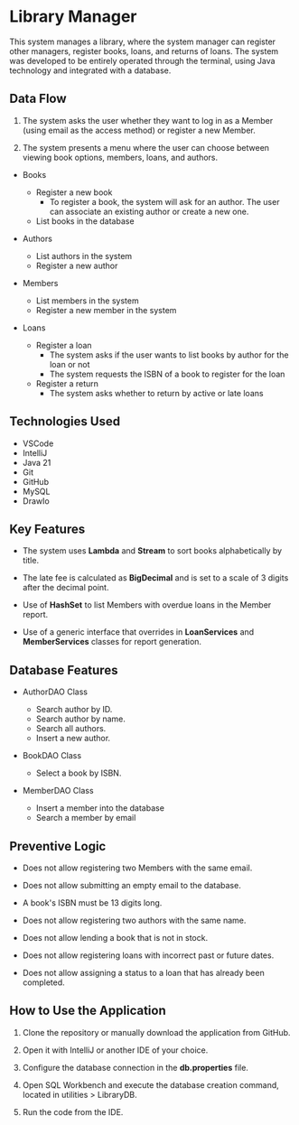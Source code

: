 # Library Manager

This system manages a library, where the system manager can register other managers, register books, loans, and returns of loans. The system was developed to be entirely operated through the terminal, using Java technology and integrated with a database.

## Data Flow

1. The system asks the user whether they want to log in as a Member (using email as the access method) or register a new Member.

2. The system presents a menu where the user can choose between viewing book options, members, loans, and authors.

- Books
    - Register a new book
        - To register a book, the system will ask for an author. The user can associate an existing author or create a new one.
    - List books in the database

- Authors
    - List authors in the system
    - Register a new author

- Members
    - List members in the system
    - Register a new member in the system

- Loans
    - Register a loan
        - The system asks if the user wants to list books by author for the loan or not
        - The system requests the ISBN of a book to register for the loan
    - Register a return
        - The system asks whether to return by active or late loans

## Technologies Used

- VSCode
- IntelliJ
- Java 21
- Git
- GitHub
- MySQL
- DrawIo

## Key Features

- The system uses **Lambda** and **Stream** to sort books alphabetically by title.

- The late fee is calculated as **BigDecimal** and is set to a scale of 3 digits after the decimal point.

- Use of **HashSet** to list Members with overdue loans in the Member report.

- Use of a generic interface that overrides in **LoanServices** and **MemberServices** classes for report generation.

## Database Features

- AuthorDAO Class
    - Search author by ID.
    - Search author by name.
    - Search all authors.
    - Insert a new author.

- BookDAO Class
    - Select a book by ISBN.

- MemberDAO Class
    - Insert a member into the database
    - Search a member by email

## Preventive Logic

- Does not allow registering two Members with the same email.

- Does not allow submitting an empty email to the database.

- A book's ISBN must be 13 digits long.

- Does not allow registering two authors with the same name.

- Does not allow lending a book that is not in stock.

- Does not allow registering loans with incorrect past or future dates.

- Does not allow assigning a status to a loan that has already been completed.

## How to Use the Application

1. Clone the repository or manually download the application from GitHub.

2. Open it with IntelliJ or another IDE of your choice.

3. Configure the database connection in the **db.properties** file.

4. Open SQL Workbench and execute the database creation command, located in utilities > LibraryDB.

5. Run the code from the IDE.
